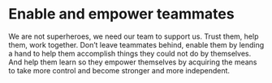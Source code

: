# Enable and empower teammates

We are not superheroes, we need our team to support us. Trust them, help them, work together. Don’t leave teammates behind, enable them by lending a hand to help them accomplish things they could not do by themselves. And help them learn so they empower themselves by acquiring the means to take more control and become stronger and more independent.

